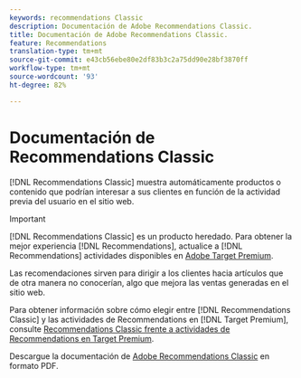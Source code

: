 ```yaml
---
keywords: recommendations Classic
description: Documentación de Adobe Recommendations Classic.
title: Documentación de Adobe Recommendations Classic.
feature: Recommendations
translation-type: tm+mt
source-git-commit: e43cb56ebe80e2df83b3c2a75dd90e28bf3870ff
workflow-type: tm+mt
source-wordcount: '93'
ht-degree: 82%

---
```



# Documentación de Recommendations Classic

[!DNL Recommendations Classic] muestra automáticamente productos o contenido que podrían interesar a sus clientes en función de la actividad previa del usuario en el sitio web.

>[!IMPORTANT]
>
>[!DNL Recommendations Classic] es un producto heredado. Para obtener la mejor experiencia [!DNL Recommendations], actualice a [!DNL Recommendations] actividades disponibles en [Adobe Target Premium](/help/c-intro/intro.md).

Las recomendaciones sirven para dirigir a los clientes hacia artículos que de otra manera no conocerían, algo que mejora las ventas generadas en el sitio web.

Para obtener información sobre cómo elegir entre [!DNL Recommendations Classic] y las actividades de Recommendations en [!DNL Target Premium], consulte [Recommendations Classic frente a actividades de Recommendations en Target Premium](/help/c-recommendations/c-recommendations-faq/recommendations-classic-versus-recommendations-activities-target-premium.md).

Descargue la documentación de [Adobe Recommendations Classic](/help/assets/adobe-recommendations-classic.pdf) en formato PDF.